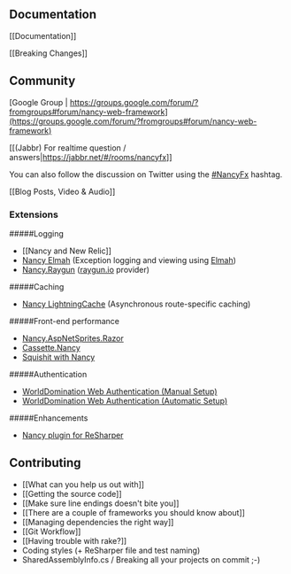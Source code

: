 ## Documentation

[[Documentation]]

[[Breaking Changes]]

## Community
[Google Group | https://groups.google.com/forum/?fromgroups#forum/nancy-web-framework](https://groups.google.com/forum/?fromgroups#forum/nancy-web-framework)

[[(Jabbr) For realtime question / answers|https://jabbr.net/#/rooms/nancyfx]]

You can also follow the discussion on Twitter using the [#NancyFx](http://search.twitter.com/search?q=%23Nancyfx) hashtag.

[[Blog Posts, Video & Audio]]

### Extensions
#####Logging 
- [[Nancy and New Relic]]
- [Nancy Elmah](https://github.com/creamdog/Nancy.Elmah) (Exception logging and viewing using [Elmah](https://code.google.com/p/elmah/))
- [Nancy.Raygun](http://nuget.org/packages/Nancy.Raygun/) ([raygun.io](http://www.raygun.io) provider)

#####Caching 

- [Nancy LightningCache](https://github.com/creamdog/Nancy.LightningCache) (Asynchronous route-specific caching)

#####Front-end performance 

- [Nancy.AspNetSprites.Razor](https://github.com/JefClaes/Nancy.AspNetSprites.Razor) 
- [Cassette.Nancy](https://github.com/ChrisMH/Cassette.Nancy)
- [Squishit with Nancy](https://github.com/NancyFx/Nancy/wiki/SquishIt-with-Nancy)

#####Authentication
- [WorldDomination Web Authentication (Manual Setup)](https://github.com/PureKrome/WorldDomination.Web.Authentication/wiki/NancyFX-Manual-Setup)
- [WorldDomination Web Authentication (Automatic Setup)](https://github.com/PureKrome/WorldDomination.Web.Authentication/wiki/NancyFX-Automatic-Setup)

#####Enhancements
- [Nancy plugin for ReSharper](https://github.com/hmemcpy/Nancy-ReSharper-Plugin)

## Contributing

* [[What can you help us out with]]
* [[Getting the source code]]
* [[Make sure line endings doesn't bite you]]
* [[There are a couple of frameworks you should know about]]
* [[Managing dependencies the right way]]
* [[Git Workflow]]
* [[Having trouble with rake?]]
* Coding styles (+ ReSharper file and test naming)
* SharedAssemblyInfo.cs / Breaking all your projects on commit ;-)